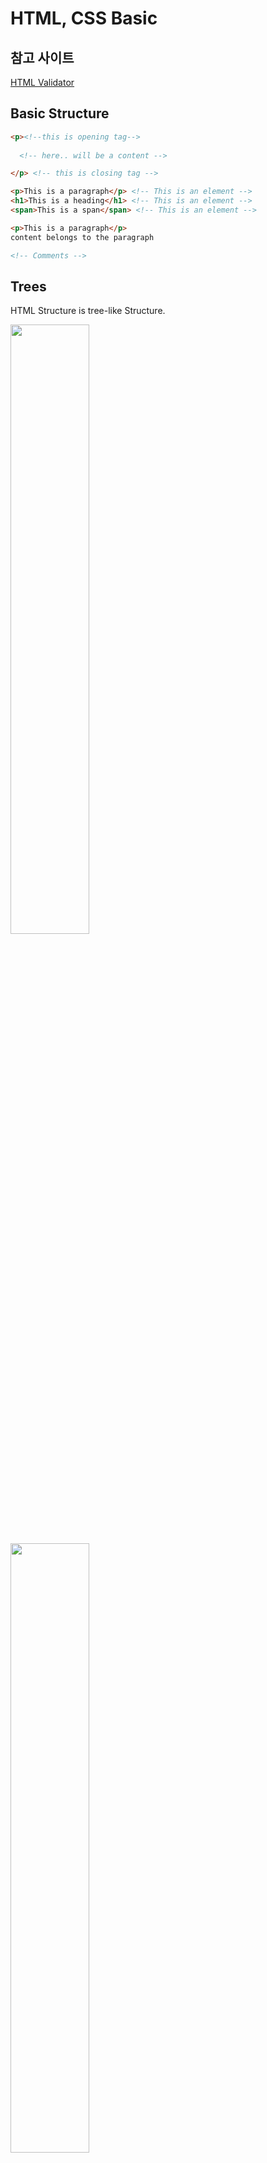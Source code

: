 # HTML, CSS Basic

## 참고 사이트

[HTML Validator](https://validator.w3.org/)


## Basic Structure

```html
<p><!--this is opening tag-->
  
  <!-- here.. will be a content -->

</p> <!-- this is closing tag -->

<p>This is a paragraph</p> <!-- This is an element -->
<h1>This is a heading</h1> <!-- This is an element -->
<span>This is a span</span> <!-- This is an element -->

<p>This is a paragraph</p>
content belongs to the paragraph

<!-- Comments -->
```

## Trees

HTML Structure is tree-like Structure.

<img src="https://github.com/khw1031/Assets/blob/master/udacity_frontend/html_tree01.png?raw=true" width="50%">

<img src="https://github.com/khw1031/Assets/blob/master/udacity_frontend/html_tree02.png?raw=true" width="50%">

# CSS(Cascading Style Sheet)

```css
div {
  text-align: right;
}
/* comments */


/* Tag Selector */
h1 {
  color: green;
}

/* class Attribute Selector */
.book-summary {
  color: blue;
}

/* id attribute selector */

#site-description {
  color: red;
}

```

## CSS Units

[Moziila-CSS](https://developer.mozilla.org/en-US/docs/Web/CSS/length)

[CSS-tricks](https://css-tricks.com/the-lengths-of-css/)

1. Absolute : px, mm, in, cm
2. Relative : %, em, vw, vh

[hex to RGB Converter](http://www.webpagefx.com/web-design/hex-to-rgb/)
























